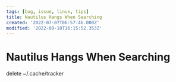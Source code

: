 ```yaml
---
tags: [bug, issue, linux, tips]
title: Nautilus Hangs When Searching
created: '2022-07-07T06:57:46.000Z'
modified: '2022-08-18T16:15:52.353Z'
---
```


# Nautilus Hangs When Searching

delete ~/.cache/tracker
